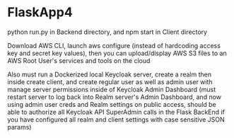 # FlaskApp4

python run.py in Backend directory, and npm start in Client directory

Download AWS CLI, launch aws configure (instead of hardcoding access key and secret key values), then you can upload/display AWS S3 files to an AWS Root User's services and tools on the cloud

Also must run a Dockerized local Keycloak server, create a realm then inside create client, and create regular user as well as admin user with manage server permissions inside of Keycloak Admin Dashboard (must restart server to log back into Realm server's Admin Dashboard, and now using admin user creds and Realm settings on public access, should be able to authorize all Keycloak API SuperAdmin calls in the Flask BackEnd if you have configured all realm and client settings with case sensitive JSON params)
